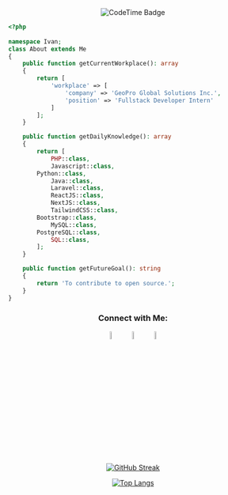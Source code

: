 <div align="center">   
	<img href="https://codetime.dev" alt="CodeTime Badge" src="https://img.shields.io/endpoint?style=social&color=222&url=https%3A%2F%2Fapi.codetime.dev%2Fshield%3Fid%3D24066%26project%3D%26in=0">
</div>
 
```php
<?php 
 
namespace Ivan;
class About extends Me
{
    public function getCurrentWorkplace(): array
    { 
        return [ 
            'workplace' => [
                'company' => 'GeoPro Global Solutions Inc.',
                'position' => 'Fullstack Developer Intern'         
            ]
        ];
    }

    public function getDailyKnowledge(): array
    {
        return [
            PHP::class,
            Javascript::class,
	    Python::class,
            Java::class,
            Laravel::class,
            ReactJS::class,
            NextJS::class,
            TailwindCSS::class,
	    Bootstrap::class,
            MySQL::class,
	    PostgreSQL::class,
            SQL::class,
        ];
    }

    public function getFutureGoal(): string
    {
        return 'To contribute to open source.';
    }
}
```



<div align="center">
	
  <h3>Connect with Me:</h3>

[<img src="https://img.icons8.com/fluent/48/000000/facebook-new.png" width="6.5%%"/>](https://www.facebook.com/profile.php?id=100007615364945)  &nbsp; [<img src="https://img.icons8.com/fluent/48/000000/instagram-new.png" width="6.5%"/>](https://www.instagram.com/jhn.ivn/)  &nbsp; <a href="mailto:magtoto599@gmail.com"> <img src="https://img.icons8.com/fluent/48/000000/gmail.png" width="6.5%"/>
  
[![GitHub Streak](https://streak-stats.demolab.com?user=rukavain&theme=calm)](https://git.io/streak-stats)

[![Top Langs](https://github-readme-stats.vercel.app/api/top-langs/?username=rukavain&layout=donut)](https://github.com/rukavain/github-readme-stats)

</div>

